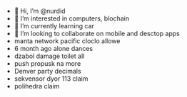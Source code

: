 - 👋 Hi, I’m @nurdid
- 👀 I’m interested in computers, blochain
- 🌱 I’m currently learning car
- 💞️ I’m looking to collaborate on mobile and desctop apps
- manta network pacific cloclo allowe
- 6 month ago alone dances
- dzabol damage toilet all
- push propusk na more
- Denver party decimals
- sekvensor dyor 113 claim
- polihedra claim
